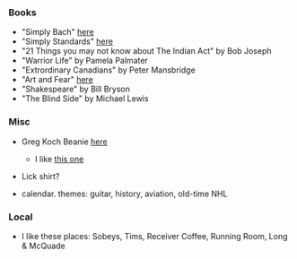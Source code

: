 
### Books

* "Simply Bach" [here](https://www.amazon.ca/Simply-Bach-Johann-Sebastian-Masterpieces/dp/0739051822/ref=sr_1_1?dchild=1&keywords=simply+bach&qid=1605360921&s=books&sr=1-1)
* "Simply Standards" [here](https://www.amazon.ca/Simply-Standards-Popular-Classics-Piano/dp/0739050176/ref=sr_1_1?dchild=1&keywords=simply+standards&qid=1605361164&s=books&sr=1-1)
* "21 Things you may not know about The Indian Act" by Bob Joseph
* "Warrior Life" by Pamela Palmater
* "Extrordinary Canadians" by Peter Mansbridge
* "Art and Fear" [here](https://www.amazon.ca/Art-Fear-Observations-Rewards-Artmaking/dp/0961454733)
* "Shakespeare" by Bill Bryson 
* "The Blind Side" by Michael Lewis

### Misc

* Greg Koch Beanie [here](https://www.gregkoch.com/store/p57/Gristle_Beanies.html)
    - I like [this one](./beanie.png) 
* Lick shirt?

* calendar. themes: guitar, history, aviation, old-time NHL 

### Local

* I like these places: Sobeys, Tims, Receiver Coffee, Running Room, Long & McQuade

